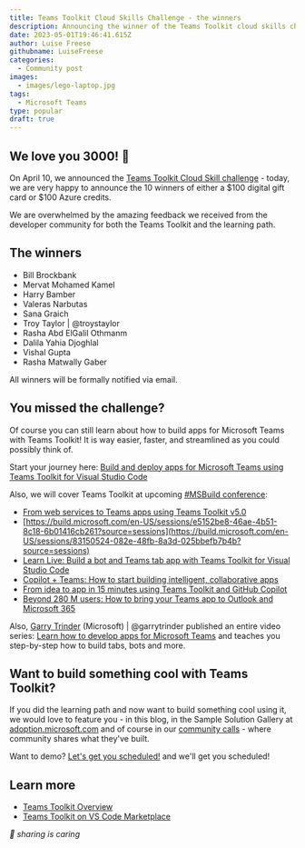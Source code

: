 ```yaml
---
title: Teams Toolkit Cloud Skills Challenge - the winners
description: Announcing the winner of the Teams Toolkit cloud skills challenge hosted by Luise Freese!
date: 2023-05-01T19:46:41.615Z
author: Luise Freese
githubname: LuiseFreese
categories:
  - Community post
images:
  - images/lego-laptop.jpg
tags:
  - Microsoft Teams
type: popular
draft: true
---
```


## We love you 3000! 🤖 

On April 10, we announced the [Teams Toolkit Cloud Skill challenge](https://pnp.github.io/blog/post/teams-toolkit-cloudskills-challenge/) - today, we are very happy to announce the 10 winners of either a $100 digital gift card or $100 Azure credits.

We are overwhelmed by the amazing feedback we received from the developer community for both the Teams Toolkit and the learning path.

## The winners 

* Bill Brockbank
* Mervat Mohamed Kamel 
* Harry Bamber 
* Valeras Narbutas
* Sana Graich 
* Troy Taylor | @troystaylor
* Rasha Abd ElGalil Othmanm 
* Dalila Yahia Djoghlal
* Vishal Gupta
* Rasha Matwally Gaber

All winners will be formally notified via email. 

## You missed the challenge?

Of course you can still learn about how to build apps for Microsoft Teams with Teams Toolkit! It is way easier, faster, and streamlined as you could possibly think of. 

Start your journey here: [Build and deploy apps for Microsoft Teams using Teams Toolkit for Visual Studio Code](https://learn.microsoft.com/training/paths/m365-teams-toolkit-vsc/)

Also, we will cover Teams Toolkit at upcoming [#MSBuild conference](https://build.microsoft.com/en-US/sessions?search=Teams+toolkit):

* [From web services to Teams apps using Teams Toolkit v5.0](https://build.microsoft.com/en-US/sessions/e5152be8-46ae-4b51-8c18-6b01416cb261?source=sessions)
* [https://build.microsoft.com/en-US/sessions/e5152be8-46ae-4b51-8c18-6b01416cb261?source=sessions](https://build.microsoft.com/en-US/sessions/83150524-082e-48fb-8a3d-025bbefb7b4b?source=sessions)
* [Learn Live: Build a bot and Teams tab app with Teams Toolkit for Visual Studio Code](https://build.microsoft.com/en-US/sessions/2d0bc66d-0c6b-4afe-956c-77df6988241f?source=sessions)
* [Copilot + Teams: How to start building intelligent, collaborative apps](https://build.microsoft.com/en-US/sessions/1bf0b282-fd10-49fe-9851-24cbf3ab15cf?source=sessions)
* [From idea to app in 15 minutes using Teams Toolkit and GitHub Copilot](https://build.microsoft.com/en-US/sessions/17e0391f-9541-4141-a698-99b85bafa540?source=sessions)
* [Beyond 280 M users: How to bring your Teams app to Outlook and Microsoft 365](https://build.microsoft.com/en-US/sessions/24df6246-0f64-4e44-999c-397834c62103?source=sessions)

Also, [Garry Trinder](https://twitter.com/garrytrinder) (Microsoft) | @garrytrinder published an entire video series: [Learn how to develop apps for Microsoft Teams](https://pnp.github.io/blog/post/learn-develop-apps-microsoft-teams/) and teaches you step-by-step how to build tabs, bots and more. 

## Want to build something cool with Teams Toolkit?

If you did the learning path and now want to build something cool using it, we would love to feature you - in this blog, in the Sample Solution Gallery at [adoption.microsoft.com](https://adoption.microsoft.com) and of course in our [community calls](https://pnp.github.io/#community) - where community shares what they've built.

Want to demo? [Let's get you scheduled!](https://aka.ms/community/request/demo) and we'll get you scheduled!

## Learn more

* [Teams Toolkit Overview](https://learn.microsoft.com/microsoftteams/platform/toolkit/teams-toolkit-fundamentals?pivots=visual-studio-code)
* [Teams Toolkit on VS Code Marketplace](https://marketplace.visualstudio.com/items?itemName=TeamsDevApp.ms-teams-vscode-extension)

_🧡 sharing is caring_
